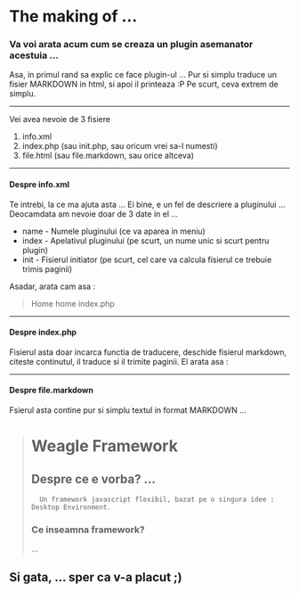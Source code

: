 # The making of ...

### Va voi arata acum cum se creaza un plugin asemanator acestuia ...

Asa, in primul rand sa explic ce face plugin-ul ... Pur si simplu traduce un fisier MARKDOWN in html, si apoi il printeaza :P
Pe scurt, ceva extrem de simplu.
	
---

Vei avea nevoie de 3 fisiere

1.	info.xml
2.	index.php (sau init.php, sau oricum vrei sa-l numesti)
3.	file.html (sau file.markdown, sau orice altceva)

---

#### Despre info.xml 
	
Te intrebi, la ce ma ajuta asta ...
Ei bine, e un fel de descriere a pluginului ...
Deocamdata am nevoie doar de 3 date in el ...
	
*	name - Numele pluginului (ce va aparea in meniu)
*	index - Apelativul pluginului (pe scurt, un nume unic si scurt pentru plugin)
*	init - Fisierul initiator (pe scurt, cel care va calcula fisierul ce trebuie trimis paginii)

Asadar, arata cam asa :

>	<xml>
>		<plugin>
>			<name>Home</name>
>			<index>home</index>
>			<init>index.php</init>
>		</plugin>
>	</xml>

---

#### Despre index.php

Fisierul asta doar incarca functia de traducere, deschide fisierul markdown, citeste continutul, il traduce si il trimite paginii.
El arata asa :

>	<?php
>		include $_SERVER['DOCUMENT_ROOT'].'/includes/markdown.php';
>		$file = fopen($_SERVER['DOCUMENT_ROOT'].'/plugins/example/file.markdown', 'r');
>		$file = fread($file, filesize($_SERVER['DOCUMENT_ROOT'].'/plugins/example/file.markdown'));
>		echo Markdown($file);
>	?>
	
---

#### Despre file.markdown

Fsierul asta contine pur si simplu textul in format MARKDOWN ... 

>	# Weagle Framework
>
>	## Despre ce e vorba? ...
>
>		Un framework javascript flexibil, bazat pe o singura idee : Desktop Environment. 
>	
>	### Ce inseamna framework?
>	
>	...
	
## Si gata, ... sper ca v-a placut ;)
